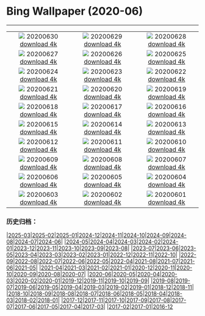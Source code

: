 # Bing Wallpaper (2020-06)
**************
| | | |
| :----: | :----: | :----: |
| ![](https://www.bing.com/th?id=OHR.JabiruStork_EN-US3292555889_1920x1080.jpg) 20200630 [download 4k](https://www.bing.com/th?id=OHR.JabiruStork_EN-US3292555889_UHD.jpg) | ![](https://www.bing.com/th?id=OHR.ArganGoats_EN-US6644922648_1920x1080.jpg) 20200629 [download 4k](https://www.bing.com/th?id=OHR.ArganGoats_EN-US6644922648_UHD.jpg) | ![](https://www.bing.com/th?id=OHR.PrideEmpire_EN-US6567530966_1920x1080.jpg) 20200628 [download 4k](https://www.bing.com/th?id=OHR.PrideEmpire_EN-US6567530966_UHD.jpg) |
| ![](https://www.bing.com/th?id=OHR.MtBaldoSantuario_EN-US6460114986_1920x1080.jpg) 20200627 [download 4k](https://www.bing.com/th?id=OHR.MtBaldoSantuario_EN-US6460114986_UHD.jpg) | ![](https://www.bing.com/th?id=OHR.AdansoniaGrandidieri_EN-US6269745972_1920x1080.jpg) 20200626 [download 4k](https://www.bing.com/th?id=OHR.AdansoniaGrandidieri_EN-US6269745972_UHD.jpg) | ![](https://www.bing.com/th?id=OHR.GorchFock_EN-US6157323134_1920x1080.jpg) 20200625 [download 4k](https://www.bing.com/th?id=OHR.GorchFock_EN-US6157323134_UHD.jpg) |
| ![](https://www.bing.com/th?id=OHR.MidsummerEve_EN-US0497687586_1920x1080.jpg) 20200624 [download 4k](https://www.bing.com/th?id=OHR.MidsummerEve_EN-US0497687586_UHD.jpg) | ![](https://www.bing.com/th?id=OHR.BullPoint_EN-US5814716721_1920x1080.jpg) 20200623 [download 4k](https://www.bing.com/th?id=OHR.BullPoint_EN-US5814716721_UHD.jpg) | ![](https://www.bing.com/th?id=OHR.SouthernSunbird_EN-US5701754937_1920x1080.jpg) 20200622 [download 4k](https://www.bing.com/th?id=OHR.SouthernSunbird_EN-US5701754937_UHD.jpg) |
| ![](https://www.bing.com/th?id=OHR.HierapolisTurkey_EN-US8458061534_1920x1080.jpg) 20200621 [download 4k](https://www.bing.com/th?id=OHR.HierapolisTurkey_EN-US8458061534_UHD.jpg) | ![](https://www.bing.com/th?id=OHR.BeyondWalls_EN-US5534533148_1920x1080.jpg) 20200620 [download 4k](https://www.bing.com/th?id=OHR.BeyondWalls_EN-US5534533148_UHD.jpg) | ![](https://www.bing.com/th?id=OHR.Juneteenth_EN-US7526227147_1920x1080.jpg) 20200619 [download 4k](https://www.bing.com/th?id=OHR.Juneteenth_EN-US7526227147_UHD.jpg) |
| ![](https://www.bing.com/th?id=OHR.BojoRiver_EN-US3215754715_1920x1080.jpg) 20200618 [download 4k](https://www.bing.com/th?id=OHR.BojoRiver_EN-US3215754715_UHD.jpg) | ![](https://www.bing.com/th?id=OHR.Havasupai_EN-US2235201551_1920x1080.jpg) 20200617 [download 4k](https://www.bing.com/th?id=OHR.Havasupai_EN-US2235201551_UHD.jpg) | ![](https://www.bing.com/th?id=OHR.StStephens_EN-US3615346032_1920x1080.jpg) 20200616 [download 4k](https://www.bing.com/th?id=OHR.StStephens_EN-US3615346032_UHD.jpg) |
| ![](https://www.bing.com/th?id=OHR.SurfSeason_EN-US9920705587_1920x1080.jpg) 20200615 [download 4k](https://www.bing.com/th?id=OHR.SurfSeason_EN-US9920705587_UHD.jpg) | ![](https://www.bing.com/th?id=OHR.FlagPlazaLiberty_EN-US1969942391_1920x1080.jpg) 20200614 [download 4k](https://www.bing.com/th?id=OHR.FlagPlazaLiberty_EN-US1969942391_UHD.jpg) | ![](https://www.bing.com/th?id=OHR.GrandsCausses_EN-US1892862937_1920x1080.jpg) 20200613 [download 4k](https://www.bing.com/th?id=OHR.GrandsCausses_EN-US1892862937_UHD.jpg) |
| ![](https://www.bing.com/th?id=OHR.SantaElena_EN-US1850505356_1920x1080.jpg) 20200612 [download 4k](https://www.bing.com/th?id=OHR.SantaElena_EN-US1850505356_UHD.jpg) | ![](https://www.bing.com/th?id=OHR.GriboyedovCanal_EN-US1698534243_1920x1080.jpg) 20200611 [download 4k](https://www.bing.com/th?id=OHR.GriboyedovCanal_EN-US1698534243_UHD.jpg) | ![](https://www.bing.com/th?id=OHR.WobblyBridge_EN-US1661773056_1920x1080.jpg) 20200610 [download 4k](https://www.bing.com/th?id=OHR.WobblyBridge_EN-US1661773056_UHD.jpg) |
| ![](https://www.bing.com/th?id=OHR.BaronLakes_EN-US1588332572_1920x1080.jpg) 20200609 [download 4k](https://www.bing.com/th?id=OHR.BaronLakes_EN-US1588332572_UHD.jpg) | ![](https://www.bing.com/th?id=OHR.LionSurfing_EN-US1478093197_1920x1080.jpg) 20200608 [download 4k](https://www.bing.com/th?id=OHR.LionSurfing_EN-US1478093197_UHD.jpg) | ![](https://www.bing.com/th?id=OHR.LaPertusa_EN-US1363532007_1920x1080.jpg) 20200607 [download 4k](https://www.bing.com/th?id=OHR.LaPertusa_EN-US1363532007_UHD.jpg) |
| ![](https://www.bing.com/th?id=OHR.WaltersWiggles_EN-US1214099965_1920x1080.jpg) 20200606 [download 4k](https://www.bing.com/th?id=OHR.WaltersWiggles_EN-US1214099965_UHD.jpg) | ![](https://www.bing.com/th?id=OHR.SynchronousFireflies_EN-US0423452738_1920x1080.jpg) 20200605 [download 4k](https://www.bing.com/th?id=OHR.SynchronousFireflies_EN-US0423452738_UHD.jpg) | ![](https://www.bing.com/th?id=OHR.PontFawr_EN-US2807758957_1920x1080.jpg) 20200604 [download 4k](https://www.bing.com/th?id=OHR.PontFawr_EN-US2807758957_UHD.jpg) |
| ![](https://www.bing.com/th?id=OHR.WhiteRimTrail_EN-US2749200524_1920x1080.jpg) 20200603 [download 4k](https://www.bing.com/th?id=OHR.WhiteRimTrail_EN-US2749200524_UHD.jpg) | ![](https://www.bing.com/th?id=OHR.JasperSunwaptaVideo_EN-US2681411311_1920x1080.jpg) 20200602 [download 4k](https://www.bing.com/th?id=OHR.JasperSunwaptaVideo_EN-US2681411311_UHD.jpg) | ![](https://www.bing.com/th?id=OHR.GreatReefDay_EN-US2641694661_1920x1080.jpg) 20200601 [download 4k](https://www.bing.com/th?id=OHR.GreatReefDay_EN-US2641694661_UHD.jpg) |

### 历史归档：

|[2025-03](/../2025-03/2025-03.md)|[2025-02](/../2025-02/2025-02.md)|[2025-01](/../2025-01/2025-01.md)|[2024-12](/../2024-12/2024-12.md)|[2024-11](/../2024-11/2024-11.md)|[2024-10](/../2024-10/2024-10.md)|[2024-09](/../2024-09/2024-09.md)|[2024-08](/../2024-08/2024-08.md)|[2024-07](/../2024-07/2024-07.md)|[2024-06](/../2024-06/2024-06.md)|
|[2024-05](/../2024-05/2024-05.md)|[2024-04](/../2024-04/2024-04.md)|[2024-03](/../2024-03/2024-03.md)|[2024-02](/../2024-02/2024-02.md)|[2024-01](/../2024-01/2024-01.md)|[2023-12](/../2023-12/2023-12.md)|[2023-11](/../2023-11/2023-11.md)|[2023-10](/../2023-10/2023-10.md)|[2023-09](/../2023-09/2023-09.md)|[2023-08](/../2023-08/2023-08.md)|
|[2023-07](/../2023-07/2023-07.md)|[2023-06](/../2023-06/2023-06.md)|[2023-05](/../2023-05/2023-05.md)|[2023-04](/../2023-04/2023-04.md)|[2023-03](/../2023-03/2023-03.md)|[2023-02](/../2023-02/2023-02.md)|[2023-01](/../2023-01/2023-01.md)|[2022-12](/../2022-12/2022-12.md)|[2022-11](/../2022-11/2022-11.md)|[2022-10](/../2022-10/2022-10.md)|
|[2022-09](/../2022-09/2022-09.md)|[2022-08](/../2022-08/2022-08.md)|[2022-07](/../2022-07/2022-07.md)|[2022-06](/../2022-06/2022-06.md)|[2022-05](/../2022-05/2022-05.md)|[2022-04](/../2022-04/2022-04.md)|[2021-08](/../2021-08/2021-08.md)|[2021-07](/../2021-07/2021-07.md)|[2021-06](/../2021-06/2021-06.md)|[2021-05](/../2021-05/2021-05.md)|
|[2021-04](/../2021-04/2021-04.md)|[2021-03](/../2021-03/2021-03.md)|[2021-02](/../2021-02/2021-02.md)|[2021-01](/../2021-01/2021-01.md)|[2020-12](/../2020-12/2020-12.md)|[2020-11](/../2020-11/2020-11.md)|[2020-10](/../2020-10/2020-10.md)|[2020-09](/../2020-09/2020-09.md)|[2020-08](/../2020-08/2020-08.md)|[2020-07](/../2020-07/2020-07.md)|
|[2020-06](/2020-06.md)|[2020-05](/../2020-05/2020-05.md)|[2020-04](/../2020-04/2020-04.md)|[2020-03](/../2020-03/2020-03.md)|[2020-02](/../2020-02/2020-02.md)|[2020-01](/../2020-01/2020-01.md)|[2019-12](/../2019-12/2019-12.md)|[2019-11](/../2019-11/2019-11.md)|[2019-10](/../2019-10/2019-10.md)|[2019-09](/../2019-09/2019-09.md)|
|[2019-08](/../2019-08/2019-08.md)|[2019-07](/../2019-07/2019-07.md)|[2019-06](/../2019-06/2019-06.md)|[2019-05](/../2019-05/2019-05.md)|[2019-04](/../2019-04/2019-04.md)|[2019-03](/../2019-03/2019-03.md)|[2019-02](/../2019-02/2019-02.md)|[2019-01](/../2019-01/2019-01.md)|[2018-12](/../2018-12/2018-12.md)|[2018-11](/../2018-11/2018-11.md)|
|[2018-10](/../2018-10/2018-10.md)|[2018-09](/../2018-09/2018-09.md)|[2018-08](/../2018-08/2018-08.md)|[2018-07](/../2018-07/2018-07.md)|[2018-06](/../2018-06/2018-06.md)|[2018-05](/../2018-05/2018-05.md)|[2018-04](/../2018-04/2018-04.md)|[2018-03](/../2018-03/2018-03.md)|[2018-02](/../2018-02/2018-02.md)|[2018-01](/../2018-01/2018-01.md)|
|[2017-12](/../2017-12/2017-12.md)|[2017-11](/../2017-11/2017-11.md)|[2017-10](/../2017-10/2017-10.md)|[2017-09](/../2017-09/2017-09.md)|[2017-08](/../2017-08/2017-08.md)|[2017-07](/../2017-07/2017-07.md)|[2017-06](/../2017-06/2017-06.md)|[2017-05](/../2017-05/2017-05.md)|[2017-04](/../2017-04/2017-04.md)|[2017-03](/../2017-03/2017-03.md)|
|[2017-02](/../2017-02/2017-02.md)|[2017-01](/../2017-01/2017-01.md)|[2016-12](/../2016-12/2016-12.md)